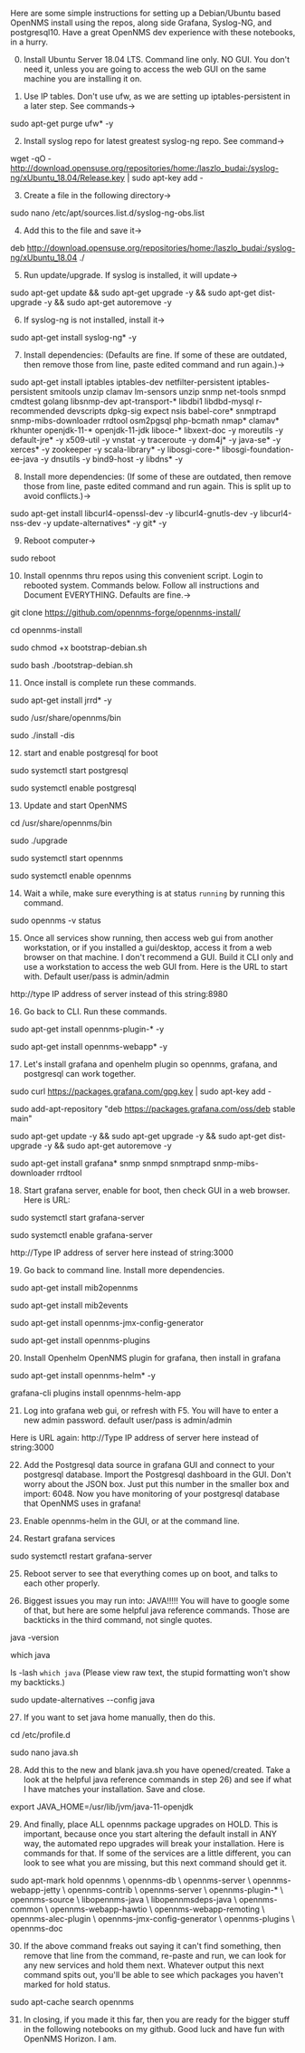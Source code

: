 Here are some simple instructions for setting up a Debian/Ubuntu based OpenNMS install using the repos, along side Grafana, Syslog-NG, and postgresql10.
Have a great OpenNMS dev experience with these notebooks, in a hurry.

0) Install Ubuntu Server 18.04 LTS. Command line only. NO GUI. You don't need it, unless you are going to access the web GUI on the same machine you are installing it on.

1) Use IP tables. Don't use ufw, as we are setting up iptables-persistent in a later step. See commands->

sudo apt-get purge ufw* -y

2) Install syslog repo for latest greatest syslog-ng repo. See command->

wget -qO - http://download.opensuse.org/repositories/home:/laszlo_budai:/syslog-ng/xUbuntu_18.04/Release.key | sudo apt-key add -

3) Create a file in the following directory-> 

sudo nano /etc/apt/sources.list.d/syslog-ng-obs.list

4) Add this to the file and save it-> 

deb http://download.opensuse.org/repositories/home:/laszlo_budai:/syslog-ng/xUbuntu_18.04 ./

5) Run update/upgrade. If syslog is installed, it will update-> 

sudo apt-get update && sudo apt-get upgrade -y && sudo apt-get dist-upgrade -y && sudo apt-get autoremove -y

6) If syslog-ng is not installed, install it-> 

sudo apt-get install syslog-ng* -y

7) Install dependencies: (Defaults are fine. If some of these are outdated, then remove those from line, paste edited command and run again.)-> 

sudo apt-get install iptables iptables-dev netfilter-persistent iptables-persistent smitools unzip clamav lm-sensors unzip snmp net-tools snmpd cmdtest golang libsnmp-dev apt-transport-* libdbi1 libdbd-mysql r-recommended devscripts dpkg-sig expect nsis babel-core* snmptrapd snmp-mibs-downloader rrdtool osm2pgsql php-bcmath nmap* clamav* rkhunter openjdk-11-* openjdk-11-jdk liboce-* libxext-doc -y moreutils -y default-jre* -y x509-util -y vnstat -y traceroute -y dom4j* -y java-se* -y xerces* -y zookeeper -y scala-library* -y libosgi-core-* libosgi-foundation-ee-java -y dnsutils -y bind9-host -y libdns* -y

8) Install more dependencies:  (If some of these are outdated, then remove those from line, paste edited command and run again. This is split up to avoid conflicts.)-> 

sudo apt-get install libcurl4-openssl-dev -y libcurl4-gnutls-dev -y libcurl4-nss-dev -y update-alternatives* -y git* -y

9) Reboot computer-> 

sudo reboot

10) Install opennms thru repos using this convenient script. Login to rebooted system. Commands below. Follow all instructions and Document EVERYTHING. Defaults are fine.-> 

git clone https://github.com/opennms-forge/opennms-install/

cd opennms-install

sudo chmod +x bootstrap-debian.sh

sudo bash ./bootstrap-debian.sh

11) Once install is complete run these commands.

sudo apt-get install jrrd* -y

sudo /usr/share/opennms/bin

sudo ./install -dis

12) start and enable postgresql for boot

sudo systemctl start postgresql

sudo systemctl enable postgresql

13) Update and start OpenNMS

cd /usr/share/opennms/bin

sudo ./upgrade

sudo systemctl start opennms

sudo systemctl enable opennms

14) Wait a while, make sure everything is at status `running` by running this command.

sudo opennms -v status

15) Once all services show running, then access web gui from another workstation, or if you installed a gui/desktop, access it from a web browser on that machine. I don't recommend a GUI. Build it CLI only and use a workstation to access the web GUI from. Here is the URL to start with. Default user/pass is admin/admin

http://type IP address of server instead of this string:8980

16) Go back to CLI. Run these commands.

sudo apt-get install opennms-plugin-* -y

sudo apt-get install opennms-webapp* -y

17) Let's install grafana and openhelm plugin so opennms, grafana, and postgresql can work together.

sudo curl https://packages.grafana.com/gpg.key | sudo apt-key add -

sudo add-apt-repository "deb https://packages.grafana.com/oss/deb stable main"

sudo apt-get update -y && sudo apt-get upgrade -y && sudo apt-get dist-upgrade -y && sudo apt-get autoremove -y

sudo apt-get install grafana* snmp snmpd snmptrapd snmp-mibs-downloader rrdtool

18) Start grafana server, enable for boot, then check GUI in a web browser. Here is URL:  

sudo systemctl start grafana-server

sudo systemctl enable grafana-server

http://Type IP address of server here instead of string:3000

19) Go back to command line. Install more dependencies.

sudo apt-get install mib2opennms

sudo apt-get install mib2events

sudo apt-get install opennms-jmx-config-generator

sudo apt-get install opennms-plugins

20) Install Openhelm OpenNMS plugin for grafana, then install in grafana

sudo apt-get install opennms-helm* -y

grafana-cli plugins install opennms-helm-app

21) Log into grafana web gui, or refresh with F5. You will have to enter a new admin password. default user/pass is admin/admin

Here is URL again:  http://Type IP address of server here instead of string:3000

22) Add the Postgresql data source in grafana GUI and connect to your postgresql database.
Import the Postgresql dashboard in the GUI. Don't worry about the JSON box. Just put this number in the smaller box and import:  6048.
Now you have monitoring of your postgresql database that OpenNMS uses in grafana!

23) Enable opennms-helm in the GUI, or at the command line.

24) Restart grafana services

sudo systemctl restart grafana-server

25) Reboot server to see that everything comes up on boot, and talks to each other properly.

26) Biggest issues you may run into: JAVA!!!!!
You will have to google some of that, but here are some helpful java reference commands. Those are backticks in the third command, not single quotes.

java -version

which java

ls -lash `which java`  (Please view raw text, the stupid formatting won't show my backticks.)

sudo update-alternatives --config java


27) If you want to set java home manually, then do this.

cd /etc/profile.d

sudo nano java.sh

28) Add this to the new and blank java.sh you have opened/created. Take a look at the helpful java reference commands in step 26) and see if what I have matches your installation. Save and close.

export JAVA_HOME=/usr/lib/jvm/java-11-openjdk

29) And finally, place ALL opennms package upgrades on HOLD. This is important, because once you start altering the default install in ANY way, the automated repo upgrades will break your installation.
Here is commands for that. If some of the services are a little different, you can look to see what you are missing, but this next command should get it.

sudo apt-mark hold opennms \ opennms-db \ opennms-server \ opennms-webapp-jetty \ opennms-contrib \ opennms-server \ opennms-plugin-* \ opennms-source \ libopennms-java \ libopennmsdeps-java \ opennms-common \ opennms-webapp-hawtio \ opennms-webapp-remoting \ opennms-alec-plugin \ opennms-jmx-config-generator \ opennms-plugins \ opennms-doc

30) If the above command freaks out saying it can't find something, then remove that line from the command, re-paste and run, we can look for any new services and hold them next.
Whatever output this next command spits out, you'll be able to see which packages you haven't marked for hold status.

sudo apt-cache search opennms

31) In closing, if you made it this far, then you are ready for the bigger stuff in the following notebooks on my github. Good luck and have fun with OpenNMS Horizon. I am.







